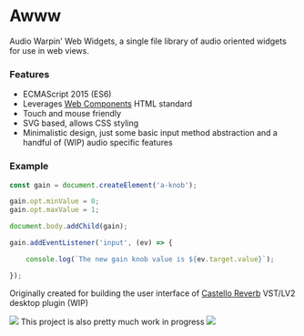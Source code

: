 # Awww

Audio Warpin' Web Widgets, a single file library of audio oriented widgets for use in web views.

### Features

* ECMAScript 2015 (ES6)
* Leverages [Web Components](https://developer.mozilla.org/en-US/docs/Web/Web_Components) HTML standard
* Touch and mouse friendly
* SVG based, allows CSS styling
* Minimalistic design, just some basic input method abstraction and a handful of (WIP) audio specific features

### Example

```JavaScript
const gain = document.createElement('a-knob');

gain.opt.minValue = 0;
gain.opt.maxValue = 1;

document.body.addChild(gain);

gain.addEventListener('input', (ev) => {

    console.log(`The new gain knob value is ${ev.target.value}`);

});
```

Originally created for building the user interface of [Castello Reverb](https://github.com/lucianoiam/castello-rev) VST/LV2 desktop plugin (WIP)

![](http://textfiles.com/underconstruction/AtAthensOracle1388imagesconstruct.gif) This project is also pretty much work in progress ![](http://textfiles.com/underconstruction/AtAthensOracle1388imagesconstruct.gif)
